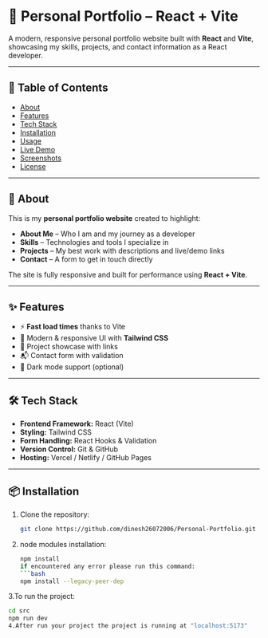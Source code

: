# 💼 Personal Portfolio – React + Vite

A modern, responsive personal portfolio website built with **React** and **Vite**, showcasing my skills, projects, and contact information as a React developer.

---

## 📌 Table of Contents
- [About](#about)
- [Features](#features)
- [Tech Stack](#tech-stack)
- [Installation](#installation)
- [Usage](#usage)
- [Live Demo](#live-demo)
- [Screenshots](#screenshots)
- [License](#license)

---

## 📖 About
This is my **personal portfolio website** created to highlight:
- **About Me** – Who I am and my journey as a developer  
- **Skills** – Technologies and tools I specialize in  
- **Projects** – My best work with descriptions and live/demo links  
- **Contact** – A form to get in touch directly  

The site is fully responsive and built for performance using **React + Vite**.

---

## ✨ Features
- ⚡ **Fast load times** thanks to Vite
- 🎨 Modern & responsive UI with **Tailwind CSS**
- 📂 Project showcase with links
- 📬 Contact form with validation
- 🌙 Dark mode support (optional)

---

## 🛠 Tech Stack
- **Frontend Framework:** React (Vite)
- **Styling:** Tailwind CSS
- **Form Handling:** React Hooks & Validation
- **Version Control:** Git & GitHub
- **Hosting:** Vercel / Netlify / GitHub Pages

---

## 📦 Installation

1. Clone the repository:
   ```bash
   git clone https://github.com/dinesh26072006/Personal-Portfolio.git
2. node modules installation:
   ```bash
   npm install
   if encountered any error please run this command:
   ```bash
   npm install --legacy-peer-dep
3.To run the project:
   ```bash
   cd src
   npm run dev
4.After run your project the project is running at "localhost:5173"
